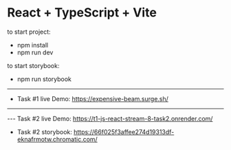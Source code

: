 # React + TypeScript + Vite

to start project:

- npm install
- npm run dev

to start storybook:

- npm run storybook
  
***

- Task #1 live Demo: https://expensive-beam.surge.sh/
***
--- Task #2 live Demo: https://t1-js-react-stream-8-task2.onrender.com/
- Task #2 storybook: https://66f025f3affee274d19313df-eknafrmotw.chromatic.com/

